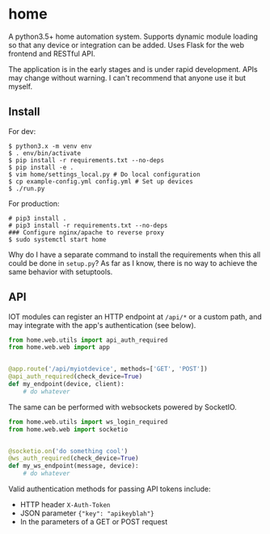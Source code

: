 # home
A python3.5+ home automation system. Supports dynamic module loading so that any device or integration can be added. Uses Flask for the web frontend and RESTful API.

The application is in the early stages and is under rapid development. APIs may change without warning. I can't recommend that anyone use it but myself.

## Install
For dev:
```
$ python3.x -m venv env
$ . env/bin/activate
$ pip install -r requirements.txt --no-deps
$ pip install -e .
$ vim home/settings_local.py # Do local configuration
$ cp example-config.yml config.yml # Set up devices
$ ./run.py
```
For production:
```
# pip3 install .
# pip3 install -r requirements.txt --no-deps
### Configure nginx/apache to reverse proxy
$ sudo systemctl start home
```

Why do I have a separate command to install the requirements when this all could be done in `setup.py`? As far as I know, 
there is no way to achieve the same behavior with setuptools.

## API
IOT modules can register an HTTP endpoint at `/api/*` or a custom path, and may integrate with the app's authentication (see below). 
```python
from home.web.utils import api_auth_required
from home.web.web import app


@app.route('/api/myiotdevice', methods=['GET', 'POST'])
@api_auth_required(check_device=True)
def my_endpoint(device, client):
    # do whatever
```

The same can be performed with websockets powered by SocketIO.
```python
from home.web.utils import ws_login_required
from home.web.web import socketio


@socketio.on('do something cool')
@ws_auth_required(check_device=True)
def my_ws_endpoint(message, device):
    # do whatever
```

Valid authentication methods for passing API tokens include:
* HTTP header `X-Auth-Token`
* JSON parameter `{"key": "apikeyblah"}`
* In the parameters of a GET or POST request